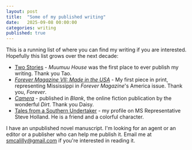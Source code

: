 ```yaml
---
layout: post
title:  "Some of my published writing"
date:   2025-09-08 00:00:00
categories: writing
published: true
---
```


This is a running list of where you can find my writing if you are interested. Hopefully this list grows over the next decade:
- [Two Stories](https://muumuuhouse.com/sa.01nov2022.html) - *Muumuu House* was the first place to ever publish my writing. Thank you Tao.
- [*Forever Magazine VII: Made in the USA*](https://forever.metalabel.com/america) - My first piece in print, representing Mississippi in *Forever Magazine*'s America issue. Thank you, *Forever*.
- [*Camera*](https://dirt.fyi/article/2025/09/camera) - published in *Blank*, the online fiction publication by the wonderful *Dirt*. Thank you Daisy.
- [Tales from a Southern Undertaker](https://medium.com/@smcalilly/tales-from-a-southern-undertaker-ac16aadd2191) - my profile on MS Representative Steve Holland. He is a friend and a colorful character.

I have an unpublished novel manuscript. I'm looking for an agent or an editor or a publisher who can help me publish it. Email me at smcalilly@gmail.com if you're interested in reading it.
